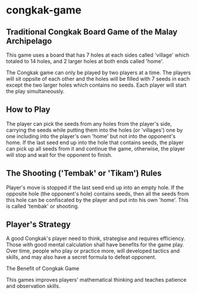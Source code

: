 # congkak-game

## Traditional Congkak Board Game of the Malay Archipelago

This game uses a board that has 7 holes at each sides called 'village' which totaled to 14 holes, and 2 larger holes at both ends called 'home'.

The Congkak game can only be played by two players at a time. The players will sit oppsite of each other and the holes will be filled with 7 seeds in each except the two larger holes which contains no seeds. Each player will start the play simultaneously.


## How to Play

The player can pick the seeds from any holes from the player's side, carrying the seeds while putting them into the holes (or 'villages') one by one including into the player's own 'home' but not into the opponent's home. If the last seed end up into the hole that contains seeds, the player can pick up all seeds from it and continue the game, otherwise, the player will stop and wait for the opponent to finish.


## The Shooting ('Tembak' or 'Tikam') Rules

Player's move is stopped if the last seed end up into an empty hole. If the opposite hole (the opponent's hole) contains seeds, then all the seeds from this hole can be confiscated by the player and put into his own 'home'. This is called 'tembak' or shooting.


## Player's Strategy

A good Congkak's player need to think, strategise and requires efficiency. Those with good mental calculation shall have benefits for the game play. Over time, people who play or practice more, will developed tactics and skills, and may also have a secret formula to defeat opponent.

The Benefit of Congkak Game

This games improves players' mathematical thinking and teaches patience and observation skills.